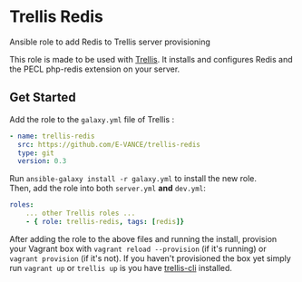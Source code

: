 Trellis Redis
=========

Ansible role to add Redis to Trellis server provisioning

This role is made to be used with [Trellis](https://github.com/roots/trellis).
It installs and configures Redis and the PECL php-redis extension on your server.

Get Started
----------------
Add the role to the `galaxy.yml` file of Trellis :
```yaml
- name: trellis-redis
  src: https://github.com/E-VANCE/trellis-redis
  type: git
  version: 0.3
```

Run `ansible-galaxy install -r galaxy.yml` to install the new role.<br>
Then, add the role into both `server.yml` **and** `dev.yml`:
```yaml
roles:
    ... other Trellis roles ...
    - { role: trellis-redis, tags: [redis]}
```

After adding the role to the above files and running the install, provision your Vagrant box with `vagrant reload --provision` (if it's running) or `vagrant provision` (if it's not). If you haven't provisioned the box yet simply run `vagrant up` or `trellis up` is you have [trellis-cli](https://github.com/roots/trellis-cli) installed.
